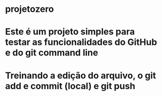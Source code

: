 # projetozero
# Este é um projeto simples para testar as funcionalidades do GitHub e do git command line

# Treinando a edição do arquivo, o git add e commit (local) e git push
